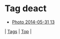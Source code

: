 <!--
title: Tag deact
date: 2020-06-28T15:26:59.597Z
tags:
-->
# Tag deact

 * [Photo 2014-05-31 13](87390205973.md)

| [Tags](tags.md) | [Top](index.md) |
